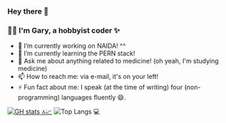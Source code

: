 ### Hey there 👋

<!--
**jokyjoe-joy/jokyjoe-joy** is a ✨ _special_ ✨ repository because its `README.md` (this file) appears on your GitHub profile.

Here are some ideas to get you started:

- 🔭 I’m currently working on ...
- 🌱 I’m currently learning ...
- 👯 I’m looking to collaborate on ...
- 🤔 I’m looking for help with ...
- 💬 Ask me about ...
- 📫 How to reach me: ...
- 😄 Pronouns: ...
- ⚡ Fun fact: ...
-->

### ✌🏽 I'm Gary, a hobbyist coder ✨

- 🔭 I’m currently working on NAIDA! ^^
- 🌱 I’m currently learning the PERN stack!
- 💬 Ask me about anything related to medicine! (oh yeah, I'm studying medicine)
- 📫 How to reach me: via e-mail, it's on your left!
- ⚡ Fun fact about me: I speak (at the time of writing) four (non-programming) languages fluently 😄.

[![GH stats 🔝📈](https://github-readme-stats.vercel.app/api?username=jokyjoe-joy&count_private=true&show_icons=true&theme=radical&line_height=33&hide_rank=false&hide=contribs,issues)](https://github.com/jokyjoe-joy?tab=repositories&q=&type=public&language=)
![Top Langs 💻](https://github-readme-stats.vercel.app/api/top-langs/?username=jokyjoe-joy&count_private=true&theme=radical&line_height=30&layout=default)

